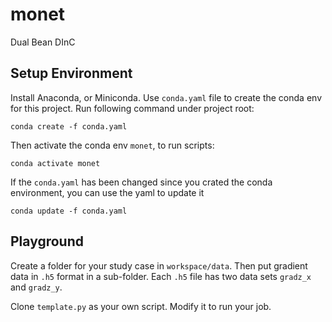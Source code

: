 # monet

Dual Bean DInC

## Setup Environment

Install Anaconda, or Miniconda.
Use `conda.yaml` file to create the conda env for this project.
Run following command under project root:
   
    conda create -f conda.yaml

Then activate the conda env `monet`, to run scripts:

    conda activate monet


If the `conda.yaml` has been changed since you crated the conda environment, you can use the yaml to update it

    conda update -f conda.yaml

## Playground

Create a folder for your study case in `workspace/data`.
Then put gradient data in `.h5` format in a sub-folder.
Each `.h5` file has two data sets `gradz_x` and `gradz_y`.

Clone `template.py` as your own script. Modify it to run your job.
